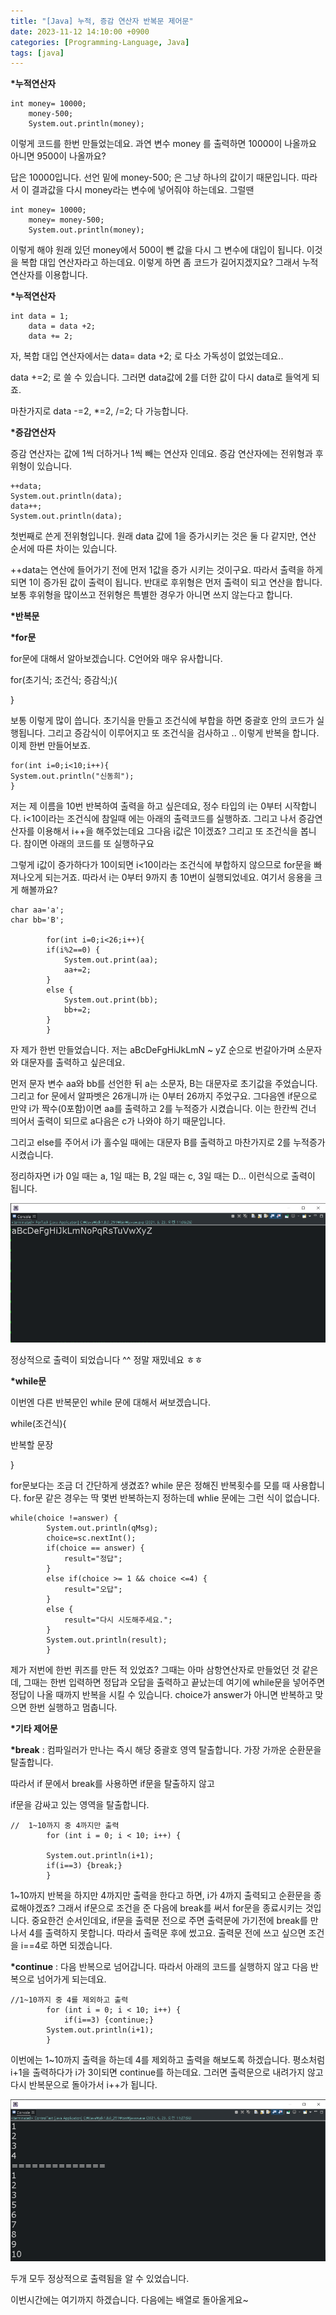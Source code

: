 ```yaml
---
title: "[Java] 누적, 증감 연산자 반복문 제어문"
date: 2023-11-12 14:10:00 +0900
categories: [Programming-Language, Java]
tags: [java]
---
```


**\*누적연산자**

```
int money= 10000;
	money-500;
	System.out.println(money);
```

이렇게 코드를 한번 만들었는데요. 과연 변수 money 를 출력하면 10000이 나올까요 아니면 9500이 나올까요?

답은 10000입니다. 선언 밑에 money-500; 은 그냥 하나의 값이기 때문입니다. 따라서 이 결과값을 다시 money라는 변수에 넣어줘야 하는데요. 그럴땐

```
int money= 10000;
	money= money-500;
	System.out.println(money);
```

이렇게 해야 원래 있던 money에서 500이 뺀 값을 다시 그 변수에 대입이 됩니다. 이것을 복합 대입 연산자라고 하는데요. 이렇게 하면 좀 코드가 길어지겠지요? 그래서 누적연산자를 이용합니다.

**\*누적연산자**

```
int data = 1;
	data = data +2;
	data += 2;
```

자, 복합 대입 연산자에서는 data= data +2; 로 다소 가독성이 없었는데요..

data +=2; 로 쓸 수 있습니다. 그러면 data값에 2를 더한 값이 다시 data로 들억게 되죠.

마찬가지로 data -=2, \*=2, /=2; 다 가능합니다.

**\*증감연산자**

증감 연산자는 값에 1씩 더하거나 1씩 빼는 연산자 인데요. 증감 연산자에는 전위형과 후위형이 있습니다.

```
++data;
System.out.println(data);
data++;
System.out.println(data);
```

첫번째로 쓴게 전위형입니다. 원래 data 값에 1을 증가시키는 것은 둘 다 같지만, 연산 순서에 따른 차이는 있습니다.

++data는 연산에 들어가기 전에 먼저 1값을 증가 시키는 것이구요. 따라서 출력을 하게 되면 1이 증가된 값이 출력이 됩니다. 반대로 후위형은 먼저 출력이 되고 연산을 합니다. 보통 후위형을 많이쓰고 전위형은 특별한 경우가 아니면 쓰지 않는다고 합니다.

**\*반복문**

**\*for문**

for문에 대해서 알아보겠습니다. C언어와 매우 유사합니다.

for(초기식; 조건식; 증감식;){

}

보통 이렇게 많이 씁니다. 초기식을 만들고 조건식에 부합을 하면 중괄호 안의 코드가 실행됩니다. 그리고 증감식이 이루어지고 또 조건식을 검사하고 .. 이렇게 반복을 합니다. 이제 한번 만들어보죠.

```
for(int i=0;i<10;i++){
System.out.println("신동희");
}
```

저는 제 이름을 10번 반복하여 출력을 하고 싶은데요, 정수 타입의 i는 0부터 시작합니다. i<10이라는 조건식에 참일때 에는 아래의 출력코드를 실행하죠. 그리고 나서 증감연산자를 이용해서 i++을 해주었는데요 그다음 i값은 1이겠죠? 그리고 또 조건식을 봅니다. 참이면 아래의 코드를 또 실행하구요

그렇게 i값이 증가하다가 10이되면 i<10이라는 조건식에 부합하지 않으므로 for문을 빠져나오게 되는거죠. 따라서 i는 0부터 9까지 총 10번이 실행되었네요. 여기서 응용을 크게 해볼까요?

```
char aa='a';
char bb='B';
		
		for(int i=0;i<26;i++){
		if(i%2==0) {
			System.out.print(aa);
			aa+=2;
		}
		else {
			System.out.print(bb);
			bb+=2;
		}
		}
```

자 제가 한번 만들었습니다. 저는 aBcDeFgHiJkLmN ~ yZ 순으로 번갈아가며 소문자와 대문자를 출력하고 싶은데요.

먼저 문자 변수 aa와 bb를 선언한 뒤 a는 소문자, B는 대문자로 초기값을 주었습니다. 그리고 for 문에서 알파벳은 26개니까 i는 0부터 26까지 주었구요. 그다음엔 if문으로 만약 i가 짝수(0포함)이면 aa를 출력하고 2를 누적증가 시켰습니다. 이는 한칸씩 건너 띄어서 출력이 되므로 a다음은 c가 나와야 하기 때문입니다.

그리고 else를 주어서 i가 홀수일 때에는 대문자 B를 출력하고 마찬가지로 2를 누적증가 시켰습니다.

정리하자면 i가 0일 때는 a, 1일 때는 B, 2일 때는 c, 3일 때는 D... 이런식으로 출력이 됩니다.

![Desktop View](/assets/img/Programming-Language/Java/Operation-Loop-Control/1.png)

정상적으로 출력이 되었습니다 ^^ 정말 재밌네요 ㅎㅎ

**\*while문**

이번엔 다른 반복문인 while 문에 대해서 써보겠습니다.

while(조건식){

반복할 문장

}

for문보다는 조금 더 간단하게 생겼죠? while 문은 정해진 반복횟수를 모를 때 사용합니다. for문 같은 경우는 딱 몇번 반복하는지 정하는데 whlie 문에는 그런 식이 없습니다.

```
while(choice !=answer) {
		System.out.println(qMsg);
		choice=sc.nextInt();
		if(choice == answer) {
			result="정답";
		}
		else if(choice >= 1 && choice <=4) {
			result="오답";
		}
		else {
			result="다시 시도해주세요.";
		}
		System.out.println(result);
		}
```

제가 저번에 한번 퀴즈를 만든 적 있었죠? 그때는 아마 삼항연산자로 만들었던 것 같은데, 그때는 한번 입력하면 정답과 오답을 출력하고 끝났는데 여기에 while문을 넣어주면 정답이 나올 때까지 반복을 시킬 수 있습니다. choice가 answer가 아니면 반복하고 맞으면 한번 실행하고 멈춥니다.

**\*기타 제어문**

**\*break** : 컴파일러가 만나는 즉시 해당 중괄호 영역 탈출합니다. 가장 가까운 순환문을 탈출합니다.

따라서 if 문에서 break를 사용하면 if문을 탈출하지 않고

if문을 감싸고 있는 영역을 탈출합니다.

```
// 	1~10까지 중 4까지만 출력
		for (int i = 0; i < 10; i++) {
			
		System.out.println(i+1);	
		if(i==3) {break;}
		}
```

1~10까지 반복을 하지만 4까지만 출력을 한다고 하면, i가 4까지 출력되고 순환문을 종료해야겠죠? 그래서 if문으로 조건을 준 다음에 break를 써서 for문을 종료시키는 것입니다. 중요한건 순서인데요, if문을 출력문 전으로 주면 출력문에 가기전에 break를 만나서 4를 출력하지 못합니다. 따라서 출력문 후에 썼고요. 출력문 전에 쓰고 싶으면 조건을 i==4로 하면 되겠습니다.

**\*continue** : 다음 반복으로 넘어갑니다. 따라서 아래의 코드를 실행하지 않고 다음 반복으로 넘어가게 되는데요.

```
//1~10까지 중 4를 제외하고 출력
		for (int i = 0; i < 10; i++) {
			if(i==3) {continue;}
		System.out.println(i+1);	
		}
```

이번에는 1~10까지 출력을 하는데 4를 제외하고 출력을 해보도록 하겠습니다. 평소처럼 i+1을 출력하다가 i가 3이되면 continue를 하는데요. 그러면 출력문으로 내려가지 않고 다시 반복문으로 돌아가서 i++가 됩니다.

![Desktop View](/assets/img/Programming-Language/Java/Operation-Loop-Control/2.png)

두개 모두 정상적으로 출력됨을 알 수 있었습니다.

이번시간에는 여기까지 하겠습니다. 다음에는 배열로 돌아올게요~
